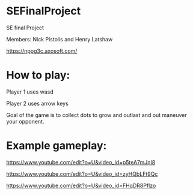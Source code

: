 # SEFinalProject
SE final Project

Members: Nick Pistolis and Henry Latshaw 

https://nppg3c.axosoft.com/


# How to play:

Player 1 uses wasd

Player 2 uses arrow keys

Goal of the game is to collect dots to grow and outlast and out maneuver your opponent.

# Example gameplay:

https://www.youtube.com/edit?o=U&video_id=p5teA7mJnI8

https://www.youtube.com/edit?o=U&video_id=zyHQbLFt9Qc

https://www.youtube.com/edit?o=U&video_id=FHqDR8Pflzo
